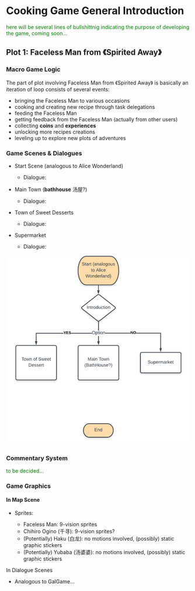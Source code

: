 # Cooking Game General Introduction

<span style="color: green">
here will be several lines of bullshittnig indicating the purpose of developing the game, coming soon...
</span>

## Plot 1: Faceless Man from 《Spirited Away》

### Macro Game Logic

The part of plot involving Faceless Man from 《Spirited Away》 is basically an iteration of loop consists of several events:

- bringing the Faceless Man to various occasions
- cooking and creating new recipe through task delegations
- feeding the Faceless Man
- getting feedback from the Faceless Man (actually from other users)
- collecting **coins** and **experiences**
- unlocking more recipes creations
- leveling up to explore new plots of adventures

### Game Scenes & Dialogues

- Start Scene (analogous to Alice Wonderland)
	- Dialogue:


- Main Town (**bathhouse** 汤屋?)
	- Dialogue:


- Town of Sweet Desserts
	- Dialogue: 


- Supermarket
	- Dialogue:


<img src="./system_diagrams/Faceless_Man.png">


### Commentary System

<span style="color: green">
to be decided...
</span>

### Game Graphics

#### In Map Scene

- Sprites:

	- Faceless Man: 9-vision sprites
	- Chihiro Ogino (千寻): 9-vision sprites?
	- (Potentially) Haku (白龙): no motions involved, (possibly) static graphic stickers
	- (Potentially) Yubaba (汤婆婆): no motions involved, (possibly) static graphic stickers

In Dialogue Scenes

- Analogous to GalGame...